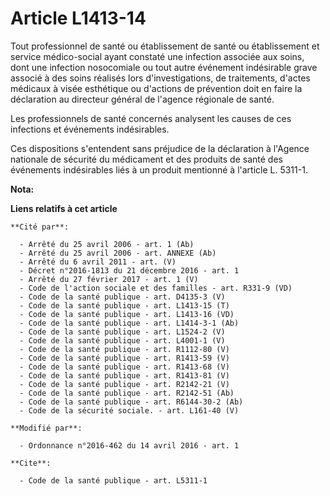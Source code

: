 # Article L1413-14

Tout professionnel de santé ou établissement de santé ou établissement et service médico-social ayant constaté une infection
associée aux soins, dont une infection nosocomiale ou tout autre événement indésirable grave associé à des soins réalisés
lors d'investigations, de traitements, d'actes médicaux à visée esthétique ou d'actions de prévention doit en faire la
déclaration au directeur général de l'agence régionale de santé. 

Les professionnels de santé concernés analysent les causes de ces infections et événements indésirables.

Ces dispositions s'entendent sans préjudice de la déclaration à l'Agence nationale de sécurité du médicament et des produits
de santé des événements indésirables liés à un produit mentionné à l'article L. 5311-1.

**Nota:**



**Liens relatifs à cet article**

	**Cité par**:

	  - Arrêté du 25 avril 2006 - art. 1 (Ab)
	  - Arrêté du 25 avril 2006 - art. ANNEXE (Ab)
	  - Arrêté du 6 avril 2011 - art. (V)
	  - Décret n°2016-1813 du 21 décembre 2016 - art. 1
	  - Arrêté du 27 février 2017 - art. 1 (V)
	  - Code de l'action sociale et des familles - art. R331-9 (VD)
	  - Code de la santé publique - art. D4135-3 (V)
	  - Code de la santé publique - art. L1413-15 (T)
	  - Code de la santé publique - art. L1413-16 (VD)
	  - Code de la santé publique - art. L1414-3-1 (Ab)
	  - Code de la santé publique - art. L1524-2 (V)
	  - Code de la santé publique - art. L4001-1 (V)
	  - Code de la santé publique - art. R1112-80 (V)
	  - Code de la santé publique - art. R1413-59 (V)
	  - Code de la santé publique - art. R1413-68 (V)
	  - Code de la santé publique - art. R1413-81 (V)
	  - Code de la santé publique - art. R2142-21 (V)
	  - Code de la santé publique - art. R2142-51 (Ab)
	  - Code de la santé publique - art. R6144-30-2 (Ab)
	  - Code de la sécurité sociale. - art. L161-40 (V)

	**Modifié par**:

	  - Ordonnance n°2016-462 du 14 avril 2016 - art. 1

	**Cite**:

	  - Code de la santé publique - art. L5311-1
